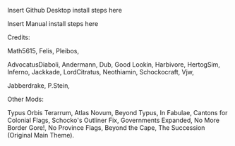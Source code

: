 Insert Github Desktop install steps here

Insert Manual install steps here


Credits:

Math5615,
Felis,
Pleibos,

AdvocatusDiaboli,
Andermann,
Dub,
Good Lookin,
Harbivore,
HertogSim,
Inferno,
Jackkade,
LordCitratus,
Neothiamin,
Schockocraft,
Vjw,

Jabberdrake,
P.Stein,

Other Mods:

Typus Orbis Terarrum, Atlas Novum, Beyond Typus, In Fabulae, Cantons for Colonial Flags, Schocko's Outliner Fix, Governments Expanded, No More Border Gore!, No Province Flags, Beyond the Cape, The Succession (Original Main Theme).
